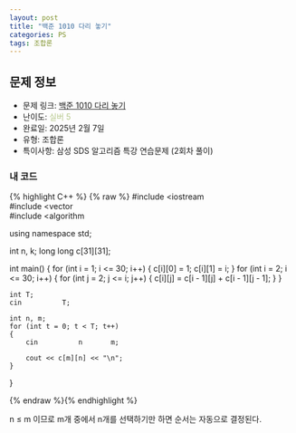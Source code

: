```yaml
---
layout: post
title: "백준 1010 다리 놓기"
categories: PS
tags: 조합론
---
```


## 문제 정보
- 문제 링크: [백준 1010 다리 놓기](https://www.acmicpc.net/problem/1010)
- 난이도: <span style="color:#B5C78A">실버 5</span>
- 완료일: 2025년 2월 7일
- 유형: 조합론
- 특이사항: 삼성 SDS 알고리즘 특강 연습문제 (2회차 풀이)

### 내 코드

{% highlight C++ %} {% raw %}
#include <iostream	
#include <vector	
#include <algorithm	

using namespace std;

int n, k;
long long c[31][31];

int main()
{
	for (int i = 1; i <= 30; i++)
	{
		c[i][0] = 1;
		c[i][1] = i;
	}
	for (int i = 2; i <= 30; i++)
	{
		for (int j = 2; j <= i; j++)
		{
			c[i][j] = c[i - 1][j] + c[i - 1][j - 1];
		}
	}

	int T;
	cin 		 T;

	int n, m;
	for (int t = 0; t < T; t++)
	{
		cin 		 n 		 m;

		cout << c[m][n] << "\n";
	}

}

{% endraw %}{% endhighlight %}

n ≤ m 이므로 m개 중에서 n개를 선택하기만 하면 순서는 자동으로 결정된다.
